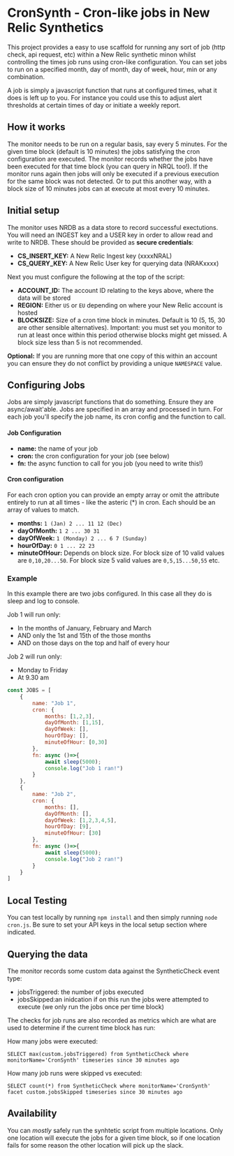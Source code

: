# CronSynth - Cron-like jobs in New Relic Synthetics
This project provides a easy to use scaffold for running any sort of job (http check, api request, etc) within a New Relic synthetic minon whilst controlling the times job runs using cron-like configuration. You can set jobs to run on a specified month, day of month, day of week, hour, min or any combination.

A job is simply a javascript function that runs at configured times, what it does is left up to you. For instance you could use this to adjust alert thresholds at certain times of day or initiate a weekly report.


## How it works
The monitor needs to be run on a regular basis, say every 5 minutes. For the given time block (default is 10 minutes) the jobs satisfying the cron configuration are executed. The monitor records whether the jobs have been executed for that time block (you can query in NRQL too!). If the monitor runs again then jobs will only be executed if a previous execution for the same block was not detected. Or to put this another way, with a block size of 10 minutes jobs can at  execute at most every 10 minutes.


## Initial setup
The monitor uses NRDB as a data store to record successful exectutions. You will need an INGEST key and a USER key in order to allow read and write to NRDB. These should be provided as **secure credentials**:

- **CS_INSERT_KEY:** A New Relic Ingest key (xxxxNRAL)
- **CS_QUERY_KEY:**  A New Relic User key for querying data (NRAKxxxx)

Next you must configure the following at the top of the script:

- **ACCOUNT_ID:** The account ID relating to the keys above, where the data will be stored
- **REGION:** Either `US` or `EU` depending on where your New Relic account is hosted
- **BLOCKSIZE:** Size of a cron time block in minutes. Default is 10 (5, 15, 30 are other sensible alternatives). Important: you must set you monitor to run at least once within this period otherwise blocks might get missed. A block size less than 5 is not recommended.

**Optional:**
If you are running more that one copy of this within an account you can ensure they do not conflict by providing a unique `NAMESPACE` value.


## Configuring Jobs
Jobs are simply javascript functions that do something. Ensure they are async/await'able. Jobs are specified in an array and processed in turn. For each job you'll specify the job name, its cron config and the function to call. 

#### Job Configuration
- **name:** the name of your job
- **cron:** the cron configuration for your job (see below)
- **fn:** the async function to call for you job (you need to write this!)


#### Cron configuration
For each cron option you can provide an empty array or omit the attribute entirely to run at all times - like the asteric (*) in cron. Each should be an array of values to match.
- **months:**  `1 (Jan) 2 ... 11 12 (Dec)`
- **dayOfMonth:** `1 2 ... 30 31`
- **dayOfWeek:** `1 (Monday) 2 ... 6 7 (Sunday) `
- **hourOfDay:** `0 1 ... 22 23`
- **minuteOfHour:** Depends on block size. For block size of 10 valid values are `0,10,20...50`. For block size 5 valid values are `0,5,15...50,55` etc.

### Example
In this example there are two jobs configured. In this case all they do is sleep and log to console. 

Job 1 will run only:
- In the months of January, February and March 
- AND only the 1st and 15th of the those months
- AND on those days on the top and half of every hour


Job 2 will run only:
 - Monday to Friday
 - At 9.30 am


```javascript
const JOBS = [
    {
        name: "Job 1",
        cron: {
            months: [1,2,3],
            dayOfMonth: [1,15],
            dayOfWeek: [],
            hourOfDay: [],
            minuteOfHour: [0,30]
        },
        fn: async ()=>{ 
            await sleep(5000); 
            console.log("Job 1 ran!")
        }
    },
    {
        name: "Job 2",
        cron: {
            months: [],
            dayOfMonth: [],
            dayOfWeek: [1,2,3,4,5],
            hourOfDay: [9],
            minuteOfHour: [30]
        },
        fn: async ()=>{ 
            await sleep(5000);
            console.log("Job 2 ran!")
        }
    }
]
```

## Local Testing
You can test locally by running `npm install` and then simply running `node cron.js`. Be sure to set your API keys in the local setup section where indicated.

## Querying the data
The monitor records some custom data against the SyntheticCheck event type:
- jobsTriggered: the number of jobs executed
- jobsSkipped:an inidcation if on this run the jobs were attempted to execute (we only run the jobs once per time block)

The checks for job runs are also recorded as metrics which are what are used to determine if the current time block has run:

How many jobs were executed:
```
SELECT max(custom.jobsTriggered) from SyntheticCheck where monitorName='CronSynth' timeseries since 30 minutes ago
```

How many job runs were skipped vs executed:
```
SELECT count(*) from SyntheticCheck where monitorName='CronSynth' facet custom.jobsSkipped timeseries since 30 minutes ago
```

## Availability
You can *mostly* safely run the synhtetic script from multiple locations. Only one location will execute the jobs for a given time block, so if one location fails for some reason the other location will pick up the slack.